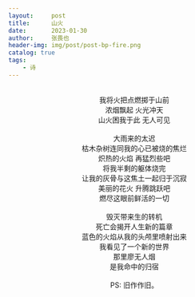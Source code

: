 ```yaml
---
layout:     post
title:      山火
date:       2023-01-30
author:     张畏也
header-img: img/post/post-bp-fire.png
catalog: true
tags:
    - 诗
---
```

<br>
<center>我将火把点燃掷于山前</center>
<center>浓烟飘起 火光冲天</center>
<center>山火困我于此 无人可见</center>
<br>
<center>大雨来的太迟</center>
<center>枯木杂树连同我的心已被烧的焦烂</center>
<center>炽热的火焰 再猛烈些吧</center>
<center>将我半剩的躯体烧完</center>
<center>让我的灰骨与这焦土一起归于沉寂</center>
<center>美丽的花火 升腾跳跃吧</center>
<center>燃尽这眼前鲜活的一切</center>
<br>
<center>毁灭带来生的转机</center>
<center>死亡会揭开人生新的篇章</center>
<center>蓝色的火焰从我的头颅里喷射出来</center>
<center>我看见了一个新的世界</center>
<center>那里廖无人烟</center>
<center>是我命中的归宿</center>
<br>

<center>PS: 旧作作旧。</center> 